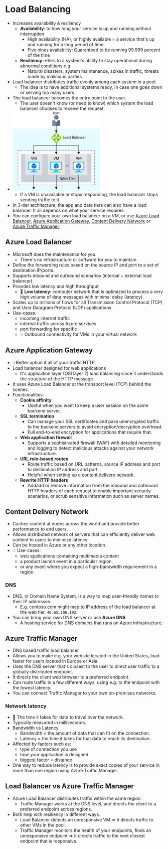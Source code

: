 # Load Balancing

- Increases availability & resiliency
  - **Availability**: to how long your service is up and running without interruption
    - High availability (HA), or highly available = a service that's up and running for a long period of time.
    - Five nines availability: Guaranteed to be running 99.999 percent of the time
  - **Resiliency** refers to a system's ability to stay operational during abnormal conditions e.g.
    - Natural disasters, system maintenance, spikes in traffic, threats made by malicious parties
- Load balancer distributes traffic evenly among each system in a pool.
  - The idea is to have additional systems ready, in case one goes down or serving too many users.
- The load balancer becomes the entry point to the user.
  - The user doesn't know (or need to know) which system the load balancer chooses to receive the request.
- ![3 load balancer](./img/3-load-balancer.png)
  - If a VM is unavailable or stops responding, the load balancer stops sending traffic to it.
- In 3-tier architecture, the app and data tiers can also have a load balancer. It all depends on what your service requires.
- You can configure your own load balancer on a VM, or use [Azure Load Balancer](#azure-load-balancer), [Azure Application Gateway](#azure-application-gateway), [Content Delivery Network](#content-delivery-network) or [Azure Traffic Manager](#azure-traffic-manager).

## Azure Load Balancer

- Microsoft does the maintenance for you.
  - There's no infrastructure or software for you to maintain
- Define the forwarding rules based on the source IP and port to a set of destination IP/ports.
- Supports inbound and outbound scenarios (internal + external load balancer)
- Provides low latency and high throughput
  - 📝 **Low latency**: computer network that is optimized to process a very high volume of data messages with minimal delay (latency).
- Scales up to millions of flows for all Transmission Control Protocol (TCP) and User Datagram Protocol (UDP) applications
- Use-cases:
  - incoming internet traffic
  - internal traffic across Azure services
  - port forwarding for specific
  - 💡 Outbound connectivity for VMs in your virtual network

## Azure Application Gateway

- 💡Better option if all of your traffic HTTP.
- Load balancer designed for web applications
  - It's application layer (OSI layer 7) load balancing since it understands the structure of the HTTP message.
- It uses Azure Load Balancer at the transport level (TCP) behind the scenes.
- Functionalities:
  - **Cookie affinity**
    - Useful when you want to keep a user session on the same backend server.
  - **SSL termination**
    - Can manage your SSL certificates and pass unencrypted traffic to the backend servers to avoid encryption/decryption overhead.
    - Full end-to-end encryption for applications that require that.
  - **Web application firewall**
    - Supports a sophisticated firewall (WAF) with detailed monitoring and logging to detect malicious attacks against your network infrastructure.
  - **URL rule-based routes**
    - Route traffic based on URL patterns, source IP address and port to destination IP address and port.
    - Helpful when setting up a [content delivery network](#content-delivery-network).
  - **Rewrite HTTP headers**
    - Addadd or remove information from the inbound and outbound HTTP headers of each request to enable important security scenarios, or scrub sensitive information such as server names.

## Content Delivery Network

- Caches content at nodes across the world and provide better performance to end users.
- Allows distributed network of servers that can efficiently deliver web content to users to minimize latency.
- Can be hosted in Azure or any other location.
- 💡 Use-cases:
  - web applications containing multimedia content
  - a product launch event in a particular region,
  - or any event where you expect a high-bandwidth requirement in a region.

### DNS

- DNS, or Domain Name System, is a way to map user-friendly names to their IP addresses.
  - E.g. contoso.com might map to IP address of the load balancer at the web tier, `40.65.106.192`.
- You can bring your own DNS server or use **Azure DNS**
  - A hosting service for DNS domains that runs on Azure infrastructure.

## Azure Traffic Manager

- DNS based traffic load balancer
- Allows you to make e.g. your website located in the United States, load faster for users located in Europe or Asia.
- Uses the DNS server that's closest to the user to direct user traffic to a globally distributed endpoint.
- It directs the client web browser to a preferred endpoint.
- Can route traffic in a few different ways, using e.g. to the endpoint with the lowest latency.
- You can connect Traffic Manager to your own on-premises networks.

### Network latency

- 📝 The time it takes for data to travel over the network.
- Typically measured in milliseconds.
- Bandwidth vs Latency
  - Bandwidth = the amount of data that can fit on the connection.
  - Latency = the time it takes for that data to reach its destination.
- Affected by factors such as:
  - type of connection you use
  - how your application is designed
  - biggest factor = distance
- One way to reduce latency is to provide exact copies of your service in more than one region using Azure Traffic Manager.

## Load Balancer vs Azure Traffic Manager

- Azure Load Balancer distributes traffic within the same region.
  - Traffic Manager works at the DNS level, and directs the client to a preferred endpoint across regions.
- Both help with resiliency in different ways.
  - Load Balancer detects an unresponsive VM => it directs traffic to other VMs in the pool.
  - Traffic Manager monitors the health of your endpoints, finds an unresponsive endpoint => it directs traffic to the next closest endpoint that is responsive.
